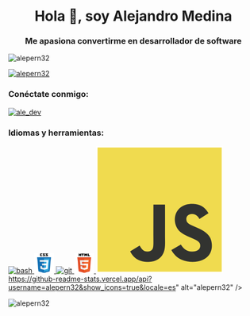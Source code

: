 <h1 align="center">Hola 👋, soy Alejandro Medina</h1>
<h3 align="center">Me apasiona convertirme en desarrollador de software</h3>

<p align="left"> <img src="https://komarev.com/ghpvc/?username=alepern32&label=Profile%20views&color=0e75b6&style=flat" alt="alepern32" /> </p> <p align="left"

> <a href="https://github.com/ryo-ma/github-profile-trophy"><img src="https://github-profile-trophy.vercel.app/?username=alepern32" alt="alepern32" /></a> </p>

<h3 align="left">Conéctate conmigo:</h3>
<p align="left">
<a href="https://dev.to/ale_dev" target="blank"><img align="center" src="https://raw.githubusercontent.com/rahuldkjain/github-profile-readme-generator/master/src/images/icons/Social/devto.svg" alt="ale_dev" height="30" width="40" /></a>
</p>

<h3 align="left">Idiomas y herramientas:</h3>
<p align="left"> <a href="https://www.gnu.org/software/bash/" target="_blank" rel="noreferrer"> <img src="https://www.vectorlogo.zone/logos/gnu_bash/gnu_bash-icon.svg" alt="bash" width="40" height="40"/> </a> <a href="https://www.w3schools.com/css/" target="_blank" rel="noreferrer"> <img src="https://raw.githubusercontent.com/devicons/devicon/master/icons/css3/css3-original-wordmark.svg" alt="css3" width="40" height="40"/> </a> <a href="https://git-scm.com/" target="_blank" rel="noreferrer"> <img src="https://www.vectorlogo.zone/logos/git-scm/git-scm-icon.svg" alt="git" width="40" height="40"/> </a> <a href="https://www.w3.org/html/" target="_blank" rel="noreferrer"> <img src="https://raw.githubusercontent.com/devicons/devicon/master/icons/html5/html5-original-wordmark.svg" alt="html5" width="40" altura="40"/> </a> <a href="https://developer.mozilla.org/es-ES/docs/Web/JavaScript" target="_blank" rel="noreferrer"> <img src="https://raw.githubusercontent.com/devicons/devicon/master/icons/javascript/javascript-original.svg" alt="javascript" ancho="40" altura="40"/> </a> <a href="https://www.linux.<img align

="center" src="https://github-readme-stats.vercel.app/api?username=alepern32&show_icons=true&locale=es" alt="alepern32" /></p>

<p><img align="center" src="https://github-readme-streak-stats.herokuapp.com/?user=alepern32&" alt="alepern32" /></p>




